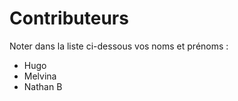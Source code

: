 
# Contributeurs

Noter dans la liste ci-dessous vos noms et prénoms :
 - Hugo	
 - Melvina
 - Nathan B